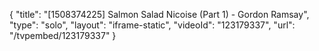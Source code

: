 {
    "title": "[1508374225] Salmon Salad Nicoise (Part 1) - Gordon Ramsay",
    "type": "solo",
    "layout": "iframe-static",
    "videoId": "123179337",
    "url": "\/tvpembed\/123179337"
}